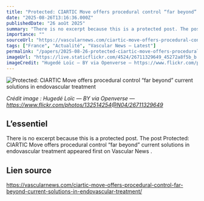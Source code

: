```yaml
---
title: "Protected: CIARTIC Move offers procedural control “far beyond” current solutions in endovascular treatment"
date: "2025-08-26T13:16:36.000Z"
publishedDate: "26 août 2025"
summary: "There is no excerpt because this is a protected post. The post Protected: CIARTIC Move offers procedural control &#8220;far beyond&#8221; current solutions in endovascular treatment appeared first on Vascular News ."
importance: ""
sourceUrl: "https://vascularnews.com/ciartic-move-offers-procedural-control-far-beyond-current-solutions-in-endovascular-treatment/"
tags: ["France", "Actualité", "Vascular News — Latest"]
permalink: "/papers/2025-08-26-protected-ciartic-move-offers-procedural-control-far-beyond-current-solutions-in-endovascular-treatment"
imageUrl: "https://live.staticflickr.com/4524/26711329649_45272a8f5b_b.jpg"
imageCredit: "Hugedé Loïc — BY via Openverse — https://www.flickr.com/photos/132514254@N04/26711329649"
---
```


![Protected: CIARTIC Move offers procedural control “far beyond” current solutions in endovascular treatment](https://live.staticflickr.com/4524/26711329649_45272a8f5b_b.jpg)

*Crédit image : Hugedé Loïc — BY via Openverse — https://www.flickr.com/photos/132514254@N04/26711329649*

## L’essentiel

There is no excerpt because this is a protected post. The post Protected: CIARTIC Move offers procedural control &#8220;far beyond&#8221; current solutions in endovascular treatment appeared first on Vascular News .

## Lien source

https://vascularnews.com/ciartic-move-offers-procedural-control-far-beyond-current-solutions-in-endovascular-treatment/
